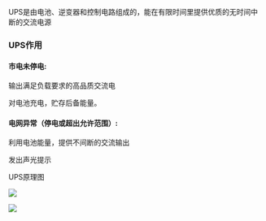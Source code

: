 UPS是由电池、逆变器和控制电路组成的，能在有限时间里提供优质的无时间中断的交流电源

### **UPS作用**

#### 市电未停电:

输出满足负载要求的高品质交流电

对电池充电，贮存后备能量。

#### 电网异常（停电或超出允许范围）:

利用电池能量，提供不间断的交流输出

发出声光提示

UPS原理图

![](https://gitee.com/hxc8/images0/raw/master/img/202407172037862.jpg)

![](https://gitee.com/hxc8/images0/raw/master/img/202407172037673.jpg)